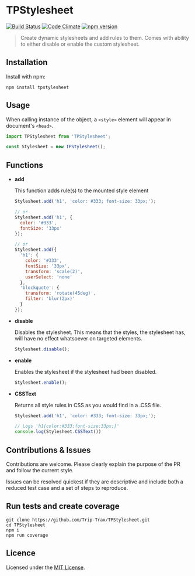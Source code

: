 # TPStylesheet
[![Build Status](https://travis-ci.org/Trip-Trax/TPStylesheet.svg)](https://travis-ci.org/Trip-Trax/TPStylesheet)
[![Code Climate](https://codeclimate.com/github/Trip-Trax/TPStylesheet/badges/gpa.svg)](https://codeclimate.com/github/Trip-Trax/TPStylesheet)
[![npm version](https://badge.fury.io/js/tpstylesheet.svg)](https://badge.fury.io/js/tpstylesheet)

> Create dynamic stylesheets and add rules to them. Comes with ability to either disable or enable the custom stylesheet.

## Installation
Install with npm:

    npm install tpstylesheet

## Usage
When calling instance of the object, a `<style>` element will appear in document's `<head>`.
```javascript
import TPStylesheet from 'TPStylesheet';

const Stylesheet = new TPStylesheet();
```

## Functions
- **add**

    This function adds rule(s) to the mounted style element
    ```javascript
    Stylesheet.add('h1', 'color: #333; font-size: 33px;');

    // or
    Stylesheet.add('h1', {
      color: '#333',
      fontSize: '33px'
    });

    // or
    Stylesheet.add({
      'h1': {
        color: '#333',
        fontSize: '33px',
        transform: 'scale(2)',
        userSelect: 'none'
      },
      'blockquote': {
        transform: 'rotate(45deg)',
        filter: 'blur(2px)'
      }
    });
    ```

- **disable**

    Disables the stylesheet. This means that the styles, the stylesheet has, will have no effect whatsoever on targeted elements.
    ```javascript
    Stylesheet.disable();
    ```

- **enable**

    Enables the stylesheet if the stylesheet had been disabled.
    ```javascript
    Stylesheet.enable();
    ```

- **CSSText**

    Returns all style rules in CSS as you would find in a .CSS file.
    ```javascript
    Stylesheet.add('h1', 'color: #333; font-size: 33px;');

    // Logs 'h1{color:#333;font-size:33px;}'
    console.log(Stylesheet.CSSText())
    ```

## Contributions & Issues
Contributions are welcome. Please clearly explain the purpose of the PR and follow the current style.

Issues can be resolved quickest if they are descriptive and include both a reduced test case and a set of steps to reproduce.

## Run tests and create coverage
    git clone https://github.com/Trip-Trax/TPStylesheet.git
    cd TPStylesheet
    npm i
    npm run coverage

## Licence
Licensed under the [MIT License](LICENSE).
